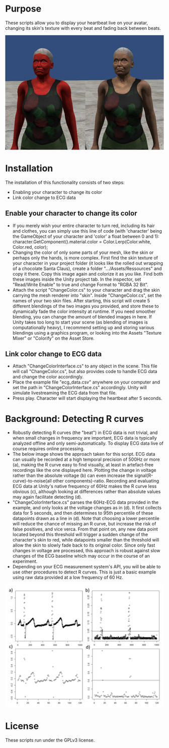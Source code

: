 # Purpose
These scripts allow you to display your heartbeat live on your avatar, changing its skin's texture with every beat and fading back between beats.

![alt tag](https://github.com/mariusrubo/Unity-DisplayHeartbeat/blob/master/characterChangeColor.png)

# Installation
The installation of this functionality consists of two steps: 
* Enabling your character to change its color 
* Link color change to ECG data
## Enable your character to change its color
* If you merely wish your entire character to turn red, including its hair and clothes, you can simply use this line of code (with 'character' being the GameObject of your character and 'color' a float between 0 and 1): character.GetComponent<Renderer>().material.color = Color.Lerp(Color.white, Color.red, color); 
* Changing the color of only some parts of your mesh, like the skin or perhaps only the hands, is more complex. First find the skin texture of your character in your project folder (it looks like the rolled out wrapping of a chocolate Santa Claus), create a folder ".../Assets/Ressources" and copy it there. Copy this image again and colorize it as you like. Find both these images inside the Unity project tab. In the inspector, set "Read/Write Enable" to true and change Format to "RGBA 32 Bit". 
* Attach the script "ChangeColor.cs" to your character and drag the skin carrying the mesh renderer into "skin". Inside "ChangeColor.cs", set the names of your two skin files. After starting, this script will create 5 different blendings of the two images you provided, and store these to dynamically fade the color intensity at runtime. If you need smoother blending, you can change the amount of blended images in here. If Unity takes too long to start your scene (as blending of images is computationally heavy), I recommend setting up and storing various blendings using a graphics program, or looking into the Assets "Texture Mixer" or "Colorify" on the Asset Store.
## Link color change to ECG data
* Attach "ChangeColorInterface.cs" to any object in the scene. This file will call "ChangeColor.cs", but also provides code to handle ECG data and change the color accordingly.
* Place the example file "ecg_data.csv" anywhere on your computer and set the path in "ChangeColorInterface.cs" accordingly. Unity will simulate livestreaming the ECG data from that file.
* Press play. Character will start displaying the heartbeat after 5 seconds.

# Background: Detecting R curves
* Robustly detecting R curves (the "beat") in ECG data is not trivial, and when small changes in frequency are important, ECG data is typically analyzed offline and only semi-automatically. To display ECG data live of course requires online processing. 
* The below image shows the approach taken for this script. ECG data can usually be recorded at a high temporal precision of 500Hz or more (a), making the R curve easy to find visually, at least in artefact-free recordings like the one displayed here. Plotting the change in voltage rather than the absolute voltage (b) can even increase the signal(R-curve)-to-noise(all other components)-ratio. Recording and evaluating ECG data at Unity's native frequency of 60Hz makes the R curve  less obvious (c), although looking at differences rather than absolute values may again facilitate detecting (d).
* "ChangeColorInterface.cs" parses the 60Hz-ECG data provided in the example, and only looks at the voltage changes as in (d). It first collects data for 5 seconds, and then determines to 95th percentile of these datapoints drawn as a line in (d). Note that choosing a lower percentile will reduce the chance of missing an R curve, but increase the risk of false positives, and vice verca. From that point on, any new data point located beyond this threshold will trigger a sudden change of the character's skin to red, while datapoints smaller than the threshold will allow the skin to slowly fade back to its original color. Since only fast changes in voltage are processed, this approach is robust against slow changes of the ECG baseline which may occur in the course of an experiment. 
* Depending on your ECG measurement system's API, you will be able to use other procedures to detect R curves. This is just a basic example using raw data provided at a low frequency of 60 Hz. 

![alt tag](https://github.com/mariusrubo/Unity-DisplayHeartbeat/blob/master/detectRcurve.png)

# License
These scripts run under the GPLv3 license.

